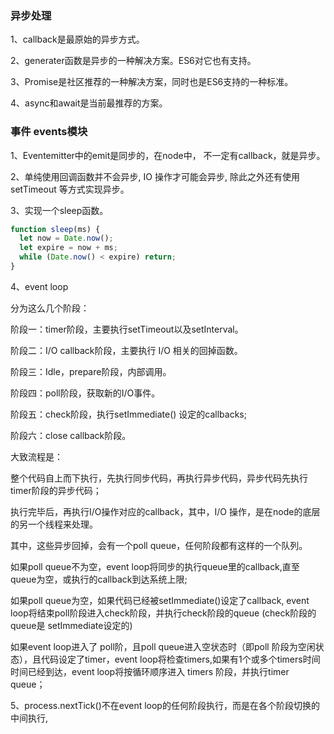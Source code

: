 ### 异步处理

1、callback是最原始的异步方式。

2、generater函数是异步的一种解决方案。ES6对它也有支持。

3、Promise是社区推荐的一种解决方案，同时也是ES6支持的一种标准。

4、async和await是当前最推荐的方案。

### 事件 events模块

1、Eventemitter中的emit是同步的，在node中， 不一定有callback，就是异步。

2、单纯使用回调函数并不会异步, IO 操作才可能会异步, 除此之外还有使用 setTimeout 等方式实现异步。

3、实现一个sleep函数。

```javascript
function sleep(ms) {
  let now = Date.now();
  let expire = now + ms;
  while (Date.now() < expire) return;
}
```

4、event loop

分为这么几个阶段：

阶段一：timer阶段，主要执行setTimeout以及setInterval。

阶段二：I/O callback阶段，主要执行 I/O 相关的回掉函数。

阶段三：Idle，prepare阶段，内部调用。

阶段四：poll阶段，获取新的I/O事件。

阶段五：check阶段，执行setImmediate() 设定的callbacks;

阶段六：close callback阶段。

大致流程是：

整个代码自上而下执行，先执行同步代码，再执行异步代码，异步代码先执行timer阶段的异步代码；

执行完毕后，再执行I/O操作对应的callback，其中，I/O 操作，是在node的底层的另一个线程来处理。

其中，这些异步回掉，会有一个poll queue，任何阶段都有这样的一个队列。

如果poll queue不为空，event loop将同步的执行queue里的callback,直至queue为空，或执行的callback到达系统上限;

如果poll queue为空，如果代码已经被setImmediate()设定了callback, event loop将结束poll阶段进入check阶段，并执行check阶段的queue (check阶段的queue是 setImmediate设定的)

如果event loop进入了 poll阶，且poll queue进入空状态时（即poll 阶段为空闲状态），且代码设定了timer，event loop将检查timers,如果有1个或多个timers时间时间已经到达，event loop将按循环顺序进入 timers 阶段，并执行timer queue；


5、process.nextTick()不在event loop的任何阶段执行，而是在各个阶段切换的中间执行,


